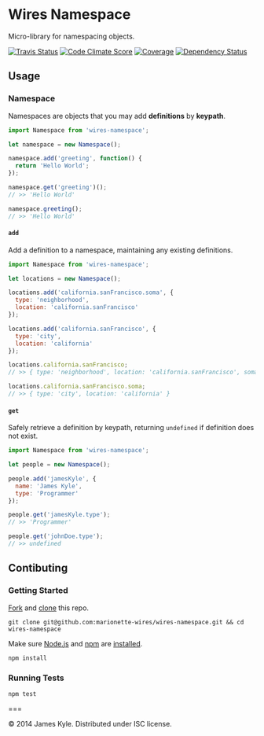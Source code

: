 Wires Namespace
===============

Micro-library for namespacing objects.

[![Travis Status](http://img.shields.io/travis/marionette-wires/wires-namespace/master.svg?style=flat&amp;label=travis)](https://travis-ci.org/marionette-wires/wires-namespace) [![Code Climate Score](http://img.shields.io/codeclimate/github/marionette-wires/wires-namespace.svg?style=flat)](https://codeclimate.com/github/marionette-wires/wires-namespace) [![Coverage](http://img.shields.io/codeclimate/coverage/github/marionette-wires/wires-namespace.svg?style=flat)](https://codeclimate.com/github/marionette-wires/wires-namespace) [![Dependency Status](http://img.shields.io/david/marionette-wires/wires-namespace.svg?style=flat)](https://david-dm.org/marionette-wires/wires-namespace)

## Usage

### Namespace

Namespaces are objects that you may add **definitions** by **keypath**.

```js
import Namespace from 'wires-namespace';

let namespace = new Namespace();

namespace.add('greeting', function() {
  return 'Hello World';
});

namespace.get('greeting')();
// >> 'Hello World'

namespace.greeting();
// >> 'Hello World'
```

#### `add`

Add a definition to a namespace, maintaining any existing definitions.

```js
import Namespace from 'wires-namespace';

let locations = new Namespace();

locations.add('california.sanFrancisco.soma', {
  type: 'neighborhood',
  location: 'california.sanFrancisco'
});

locations.add('california.sanFrancisco', {
  type: 'city',
  location: 'california'
});

locations.california.sanFrancisco;
// >> { type: 'neighborhood', location: 'california.sanFrancisco', soma: {...} }

locations.california.sanFrancisco.soma;
// >> { type: 'city', location: 'california' }
```

#### `get`

Safely retrieve a definition by keypath, returning `undefined` if definition does not exist.

```js
import Namespace from 'wires-namespace';

let people = new Namespace();

people.add('jamesKyle', {
  name: 'James Kyle',
  type: 'Programmer'
});

people.get('jamesKyle.type');
// >> 'Programmer'

people.get('johnDoe.type');
// >> undefined
```

## Contibuting

### Getting Started

[Fork](https://help.github.com/articles/fork-a-repo/) and
[clone](http://git-scm.com/docs/git-clone) this repo.

```
git clone git@github.com:marionette-wires/wires-namespace.git && cd wires-namespace
```

Make sure [Node.js](http://nodejs.org/) and [npm](https://www.npmjs.org/) are
[installed](http://nodejs.org/download/).

```
npm install
```

### Running Tests

```
npm test
```

===

© 2014 James Kyle. Distributed under ISC license.
